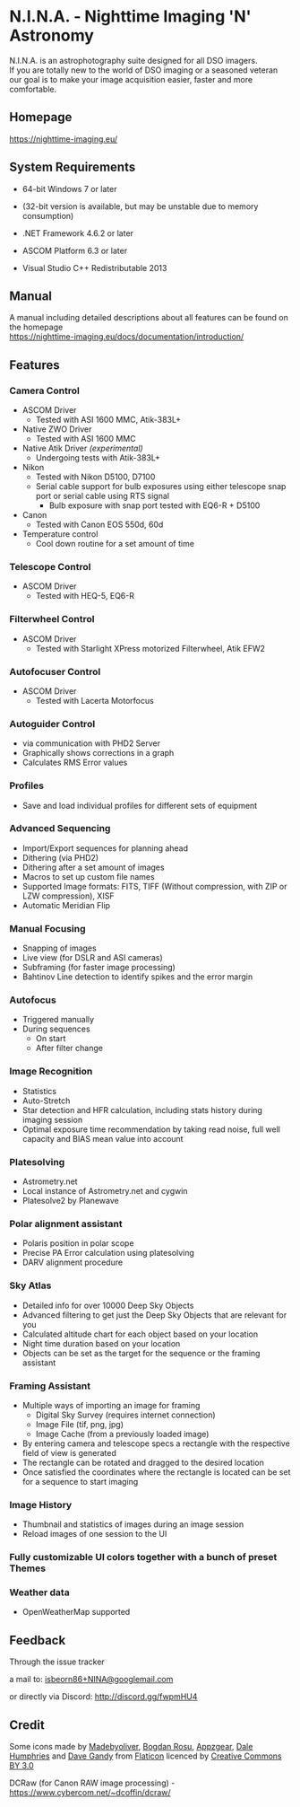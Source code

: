 # N.I.N.A. - Nighttime Imaging 'N' Astronomy #

N.I.N.A. is an astrophotography suite designed for all DSO imagers.  
If you are totally new to the world of DSO imaging or a seasoned veteran our goal is to make your image acquisition easier, faster and more comfortable.

## Homepage

https://nighttime-imaging.eu/

## System Requirements

* 64-bit Windows 7 or later
* (32-bit version is available, but may be unstable due to memory consumption)

* .NET Framework 4.6.2 or later

* ASCOM Platform 6.3 or later

* Visual Studio C++ Redistributable 2013

## Manual

A manual including detailed descriptions about all features can be found on the homepage  
https://nighttime-imaging.eu/docs/documentation/introduction/  

## Features 

### Camera Control

* ASCOM Driver
     * Tested with ASI 1600 MMC, Atik-383L+
* Native ZWO Driver
     * Tested with ASI 1600 MMC
* Native Atik Driver *(experimental)*
     * Undergoing tests with Atik-383L+
* Nikon
     * Tested with Nikon D5100, D7100
     * Serial cable support for bulb exposures using either telescope snap port or serial cable using RTS signal
          * Bulb exposure with snap port tested with EQ6-R + D5100
* Canon 
     * Tested with Canon EOS 550d, 60d
* Temperature control 
     * Cool down routine for a set amount of time

### Telescope Control
* ASCOM Driver
     * Tested with HEQ-5, EQ6-R

### Filterwheel Control
* ASCOM Driver
     * Tested with Starlight XPress motorized Filterwheel, Atik EFW2

### Autofocuser Control
* ASCOM Driver
     * Tested with Lacerta Motorfocus

### Autoguider Control
* via communication with PHD2 Server
* Graphically shows corrections in a graph
* Calculates RMS Error values

### Profiles
* Save and load individual profiles for different sets of equipment

### Advanced Sequencing
* Import/Export sequences for planning ahead
* Dithering (via PHD2)
* Dithering after a set amount of images
* Macros to set up custom file names
* Supported Image formats: FITS, TIFF (Without compression, with ZIP or LZW compression), XISF
* Automatic Meridian Flip

### Manual Focusing
* Snapping of images
* Live view (for DSLR and ASI cameras)
* Subframing (for faster image processing)
* Bahtinov Line detection to identify spikes and the error margin     

### Autofocus
* Triggered manually
* During sequences
     * On start
     * After filter change

### Image Recognition
* Statistics
* Auto-Stretch
* Star detection and HFR calculation, including stats history during imaging session
* Optimal exposure time recommendation by taking read noise, full well capacity and BIAS mean value into account

### Platesolving
* Astrometry.net
* Local instance of Astrometry.net and cygwin
* Platesolve2 by Planewave

### Polar alignment assistant 
* Polaris position in polar scope 
* Precise PA Error calculation using platesolving 
* DARV alignment procedure

### Sky Atlas
* Detailed info for over 10000 Deep Sky Objects
* Advanced filtering to get just the Deep Sky Objects that are relevant for you
* Calculated altitude chart for each object based on your location
* Night time duration based on your location
* Objects can be set as the target for the sequence or the framing assistant

### Framing Assistant
* Multiple ways of importing an image for framing
     * Digital Sky Survey (requires internet connection)
     * Image File (tif, png, jpg)
     * Image Cache (from a previously loaded image)
* By entering camera and telescope specs a rectangle with the respective field of view is generated
* The rectangle can be rotated and dragged to the desired location
* Once satisfied the coordinates where the rectangle is located can be set for a sequence to start imaging

### Image History
* Thumbnail and statistics of images during an image session
* Reload images of one session to the UI

### Fully customizable UI colors together with a bunch of preset Themes

### Weather data 
* OpenWeatherMap supported


## Feedback

Through the issue tracker

a mail to: isbeorn86+NINA@googlemail.com

or directly via Discord: http://discord.gg/fwpmHU4

## Credit 

Some icons made by 
[Madebyoliver](http://www.flaticon.com/authors/madebyoliver),
[Bogdan Rosu](http://www.flaticon.com/authors/bogdan-rosu),
[Appzgear](http://www.flaticon.com/authors/appzgear),
[Dale Humphries](http://www.flaticon.com/authors/dale-humphries) and
[Dave Gandy](http://www.flaticon.com/authors/dave-gandy)
from
[Flaticon](http://www.flaticon.com)
licenced by 
[Creative Commons BY 3.0](http://creativecommons.org/licenses/by/3.0/)

DCRaw (for Canon RAW image processing) - https://www.cybercom.net/~dcoffin/dcraw/